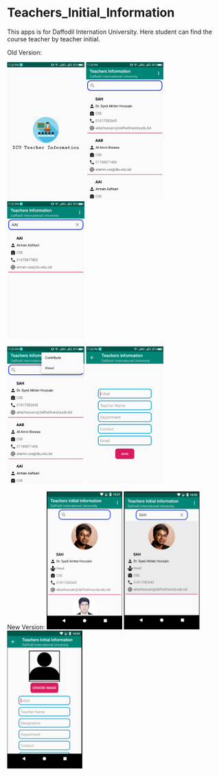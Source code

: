 # Teachers_Initial_Information
This apps is for Daffodil Internation University. Here student can find the course teacher by teacher initial.


Old Version:

<img height='320' weight='240' src="78369330_945516165820288_8250440010189242368_n.png"/>  <img height='320' weight='240' src="75439524_2346339322345761_4216632005963546624_n.png"/>  <img height='320' weight='240' src="78945470_815637298855296_1051084239426027520_n.png"/>

<img height='320' weight='240' src="77142283_2372707673044743_2085865448716369920_n.png"/>  <img height='320' weight='240' src="69627946_570721253679469_7923371765198225408_n.png"/>

New Version:
<img height='320' weight='240' src="Pic 1.PNG"/>  <img height='320' weight='240' src="Pic 2.PNG"/>  <img height='320' weight='240' src="pic 3.PNG"/>

